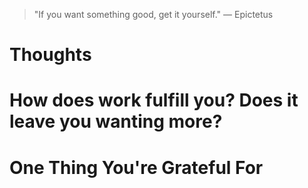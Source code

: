 
> \"If you want something good, get it yourself.\" — Epictetus

# Thoughts

# How does work fulfill you? Does it leave you wanting more?

# One Thing You're Grateful For

